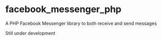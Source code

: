 # facebook_messenger_php
A PHP Facebook Messenger library to both receive and send messages

Still under development

